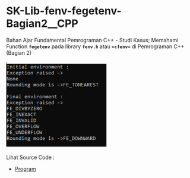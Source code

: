 # SK-Lib-fenv-fegetenv-Bagian2__CPP
Bahan Ajar Fundamental Pemrograman C++ - Studi Kasus; Memahami Function <code><b>fegetenv</b></code> pada library <code><b>fenv.h</b></code> atau <code><b>&lt;cfenv></b></code> di Pemrograman C++ (Bagian 2)<br><br>
<img src="https://github.com/RizkyKhapidsyah/SK-Lib-fenv-fegetenv-Bagian2__CPP/blob/master/SK-Lib-fenv-fegetenv-Bagian2__CPP/Result/001.PNG"><br><br>
Lihat Source Code : <br>
- <a href="https://github.com/RizkyKhapidsyah/SK-Lib-fenv-fegetenv-Bagian2__CPP/blob/master/SK-Lib-fenv-fegetenv-Bagian2__CPP/Source.cpp">Program</a>
